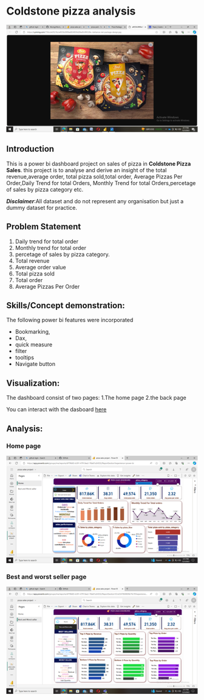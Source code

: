 # Coldstone pizza analysis

![](https://github.com/Abutujj/pizza-sales-dashboard-project/blob/main/pizzacover.png)

## Introduction
This is a power bi dashboard project on sales of pizza in **Coldstone Pizza Sales**.
this project is to analyse and derive an insight of the total revenue,average order,
total pizza sold,total order, Average Pizzas Per Order,Daily Trend for total Orders,
Monthly Trend for total Orders,percetage of sales by pizza category etc.

**_Disclaimer_**:All dataset and do not represent any organisation but just a dummy 
dataset for practice.

## Problem Statement
1. Daily trend for total order
2. Monthly trend for total order
3. percetage of sales by pizza category.
4. Total revenue
5. Average order value
6. Total pizza sold
7. Total order
8. Average Pizzas Per Order

## Skills/Concept demonstration:
The following power bi features were incorporated
- Bookmarking,
- Dax,
- quick measure
- filter
- tooltips
- Navigate button

## Visualization:
The dashboard consist of two pages:
1.The home page
2.the back page

You can interact with the dasboard [here](https://app.powerbi.com/groups/me/reports/df79fd65-b391-47ff-9ae2-7fde01a54332/ReportSection161a5347869809b79c78?experience=power-bi)

## Analysis:

### Home page

![](https://github.com/Abutujj/pizza-sales-dashboard-project/blob/main/homepage.png)

### Best and worst seller page

![](https://github.com/Abutujj/pizza-sales-dashboard-project/blob/main/backpage.png)
